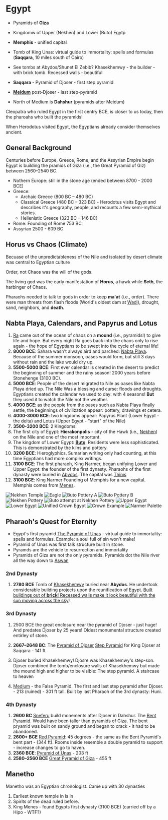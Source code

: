 # Egypt

* Pyramids of **Giza**

* Kingdomw of Upper (Nekhen) and Lower (Buto) Egytp
* **Memphis** - unified capital

* Tomb of King Unas: virtual guide to immortality: spells and formulas (**Saqqara**, 10 miles south of Cairo)
* See tombs at Abydos/Shunet El Zebib? Khasekhemwy - the builder - with brick tomb. Recessed walls - beautiful
* **Saqqara** - Pyramid of Djoser - first step pyramid
* **[Meidum](https://en.wikipedia.org/wiki/Meidum)** post-Djoser - last step-pyramid
* North of Medium is **Dahshur** (pyramids after Meidum)

Cleopatra who ruled Egypt in the first centry BCE, is closer to us today, then the pharoahs who built the pyramids!

When Herodotus visited Egypt, the Egyptians already consider themselves ancient.

## General Background

Centuries before Europe, Greece, Rome, and the Assyrian Empire begin Egypt is building the pramids of Giza (i.e., the Great Pyramid of Giz) between 2560–2540 BC.

* Nothern Europe: still in the stone age (ended between 8700 - 2000 BCE)
* Greece:
  * Archaic Greece (800 BC – 480 BC) 
  * Classical Greece (480 BC – 323 BC) - Herodotus visits Egypt and describes it's geography, people, and recounts a few semi-mythical stories.
  * Hellenistic Greece (323 BC – 146 BC)
* Rome: Founding of Rome 753 BC
* Assyrian 2500 - 609 BC

## Horus vs Chaos (Climate)

Becuase of the unpredictableness of the Nile and isolated by desert climate was central to Egyptian culture

Order, not Chaos was the will of the gods.

The living god was the early manifestation of **Horus**, a hawk while **Seth**, the harbinger of Chaos.

Pharaohs needed to talk to gods in order to keep **ma'at** (i.e., order).  There were man threats from flash floods (World's oldest dam at [Wadi](https://en.wikipedia.org/wiki/Wadi_Tumilat)), drought, sand, neighbors, and **death**.

## Nabta Playa, Calendars, and Papyrus and Lotus 

1. [Ra](https://en.wikipedia.org/wiki/Ra) came out of the ocean of chaos on a **mound** (i.e., pyramids!) to give life and hope.  But every night Ra goes back into the chaos only to rise again - the hope of Egyptians to be swept into the cycle of eternal life!
1. **8000 BCE**: Sahara wasn't always aird and parched: [Nabta Playa](https://en.wikipedia.org/wiki/Nabta_Playa#/media/File:Nabta-Egypt_NL.jpg). Because of the summer monsoon, oases would form, but still 3 days without rain and the lake would dry up.
1. **5500-5000 BCE**: First ever calendar is created in the desert to predict the beginning of summer and the rainy season! 2000 years before Stonehenge (3100 BC).
1. **5000 BCE**: People of the desert migrated to Nile as oases like Nabta Playa dried up.  The Nile Was a blessing and curse: floods and droughts.  Egyptians created the calendar we used to day: with 4 seasons!  **But** they used it to watch the Nile not the weather.
1. **4000 BCE**: as the people from the oases such as Nabta Playa finally settle, the beginnings of civilization appear: pottery, drawings et cetera.
1. **4000-3000 BCE**: two kingdoms appear: Papyrus Plant (Lower Egypt - the delta) and Lotus (Upper Egypt - "start" of the Nile)
1. **3500-3200 BCE**: 2 Kingdoms:
  1. The first city of Egypt: **Hierakonpolis** - city of the Hawk (i.e., [Nekhen](https://en.wikipedia.org/wiki/Nekhen)) on the Nile and one of the most important.
  1. The kingdom of Lower Egypt: **[Buto](https://en.wikipedia.org/wiki/Buto)**.  Residents were less sophisticated.  This is demonstrated by the kilns and pottery.
1. **3200 BCE**: Hieroglyphics. Sumarian writing only had counting, at this time Egyptians had more complex writings.
1. **3100 BCE**: The first pharaoh, King Narmer, began unifying Lower and Upper Egypt: the founder of the first dynasty. Pharaohs of the first dynasty were buried in [Abydos](https://en.wikipedia.org/wiki/Abydos,_Egypt).  The capital was [Thinis](https://en.wikipedia.org/wiki/Thinis)
1. **3100 BCE**: King Narmer Founding of Memphis for a new capital. Memphis comes from [Menes](https://en.wikipedia.org/wiki/Menes).

![Nekhen Temple](/images/temple.jpg)
![Eagle](/images/eagle.jpg)
![Buto Pottery A](/images/slat_pottery_1.png)
![Buto Pottery B](/images/slat_pottery_2.png)
![Nekhen Pottery](/images/nekhen_pottery.png)
![Buto attempt at Nekhen Pottery](/images/buto_attempts.png)
![Upper Egypt](/images/upper_egypt_crown.png)
![Lower Egypt](/images/lower_egypt_crown.png)
![Unified Crown Egypt](/images/unified_crown.png)
![Crown Example](/images/unified_crown_example.png)
![Narmer Palette](/images/narmer_palette.jpg)

## Pharaoh's Quest for Eternity

* Egypt's first pyramid [The Pyramid of Unas](https://en.wikipedia.org/wiki/Pyramid_of_Unas) - virtual guide to immortality: spells and formulas.  Example: a soul full of sin won't make!
* Pyramid of Unas was first talk structure built in stone.
* Pyramds are the vehicle to resurrection and immortality
* Pyramids of Giza are not the only pyramids.  Pyramids dot the Nile river all the way down to [Aswan](https://en.wikipedia.org/wiki/Aswan)

### 2nd Dynasty
1. **2780 BCE** Tomb of [Khasekhemwy](https://en.wikipedia.org/wiki/Khasekhemwy) buried near **Abydos**.  He undertook considerable building projects upon the reunification of Egypt. [Built buildings out of **brick**! Recessed walls make it look beautiful with the sun moving across the sky](https://www.nytimes.com/2007/01/09/science/09egypt.html)!

### 3rd Dynasty
1. 2500 BCE the great enclosure near the pyramid of Djoser - just huge! And predates Djoser by 25 years!  Oldest monumental structure created entirley of stone.
1. **2667–2648 BC**: The [Pyramid of Djoser]((https://en.wikipedia.org/wiki/Pyramid_of_Djoser)) [Step Pyramid](https://en.wikipedia.org/wiki/Step_pyramid) for King Djoser at Saqqara - 141 ft
1. Djoser buried Khasekhemwy!  Djosre was Khasekhemwy's step-son.  Djoser combined the tomb/enclosure walls of Khasekhemwy but made the mound high and higher to be visible: The step pyramid. A staircase to heaven

1. [Medium](https://en.wikipedia.org/wiki/Meidum) - the False Pyramid. The first and last step pyramid after Djoser. - 213 (ruined) - 301 ft tall. Built by last Pharaoh of the 3rd dynasty: Huni.

### 4th Dynasty

1. **2600 BC** [Sneferu](https://en.wikipedia.org/wiki/Sneferu) build monements after Djoser in Dahshur.  The [Bent Pyramid](https://en.wikipedia.org/wiki/Bent_Pyramid).  Would have been taller than pyramids of Giza.  The bent pryamid was built on sandy ground and began to crack - it had to be abandoned.
1. **2600+ BCE** [Red Pyramid](https://en.wikipedia.org/wiki/Red_Pyramid): 45 degrees - the same as the Bent Pyramid's bent part - (344 ft). Rooms inside resemble a double pyramid to support - increase changes to go to haven.
1. **2360 BCE**: [Pyramid of Unas](https://en.wikipedia.org/wiki/Pyramid_of_Unas) - 203 ft
1. **2580–2560 BCE** [Great Pyramid of Giza](https://en.wikipedia.org/wiki/Great_Pyramid_of_Giza) - 455 ft

## Manetho

Manetho was an Egyptian chronologist.  Came up with 30 dynasties


1. Earliest known temple in is in 
1. Spirits of the dead ruled before.
1. King Menes - found Egypts first dynasty (3100 BCE) (carried off by a Hipo - WTF?)